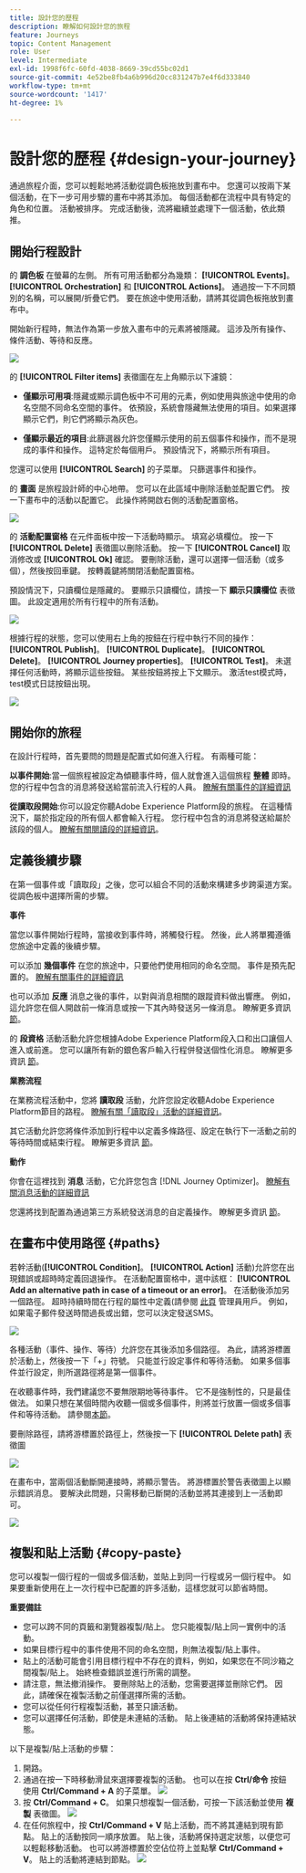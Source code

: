 ```yaml
---
title: 設計您的歷程
description: 瞭解如何設計您的旅程
feature: Journeys
topic: Content Management
role: User
level: Intermediate
exl-id: 1998f6fc-60fd-4038-8669-39cd55bc02d1
source-git-commit: 4e52be8fb4a6b996d20cc831247b7e4f6d333840
workflow-type: tm+mt
source-wordcount: '1417'
ht-degree: 1%

---
```


# 設計您的歷程 {#design-your-journey}

通過旅程介面，您可以輕鬆地將活動從調色板拖放到畫布中。 您還可以按兩下某個活動，在下一步可用步驟的畫布中將其添加。 每個活動都在流程中具有特定的角色和位置。 活動被排序。 完成活動後，流將繼續並處理下一個活動，依此類推。

## 開始行程設計

的 **調色板** 在螢幕的左側。 所有可用活動都分為幾類： **[!UICONTROL Events]**。 **[!UICONTROL Orchestration]** 和 **[!UICONTROL Actions]**。 通過按一下不同類別的名稱，可以展開/折疊它們。 要在旅途中使用活動，請將其從調色板拖放到畫布中。

開始新行程時，無法作為第一步放入畫布中的元素將被隱藏。 這涉及所有操作、條件活動、等待和反應。

![](../assets/journey38.png)

的 **[!UICONTROL Filter items]** 表徵圖在左上角顯示以下濾鏡：

* **僅顯示可用項**:隱藏或顯示調色板中不可用的元素，例如使用與旅途中使用的命名空間不同命名空間的事件。 依預設，系統會隱藏無法使用的項目。如果選擇顯示它們，則它們將顯示為灰色。

* **僅顯示最近的項目**:此篩選器允許您僅顯示使用的前五個事件和操作，而不是現成的事件和操作。 這特定於每個用戶。 預設情況下，將顯示所有項目。

您還可以使用 **[!UICONTROL Search]** 的子菜單。 只篩選事件和操作。

的 **畫面** 是旅程設計師的中心地帶。 您可以在此區域中刪除活動並配置它們。 按一下畫布中的活動以配置它。 此操作將開啟右側的活動配置窗格。

![](../assets/journey39.png)

的 **活動配置窗格** 在元件面板中按一下活動時顯示。 填寫必填欄位。 按一下 **[!UICONTROL Delete]** 表徵圖以刪除活動。 按一下 **[!UICONTROL Cancel]** 取消修改或 **[!UICONTROL Ok]** 確認。 要刪除活動，還可以選擇一個活動（或多個），然後按回車鍵。 按轉義鍵將關閉活動配置窗格。

預設情況下，只讀欄位是隱藏的。 要顯示只讀欄位，請按一下 **顯示只讀欄位** 表徵圖。 此設定適用於所有行程中的所有活動。

![](../assets/journey59bis.png)

根據行程的狀態，您可以使用右上角的按鈕在行程中執行不同的操作： **[!UICONTROL Publish]**。 **[!UICONTROL Duplicate]**。 **[!UICONTROL Delete]**。 **[!UICONTROL Journey properties]**。 **[!UICONTROL Test]**。 未選擇任何活動時，將顯示這些按鈕。 某些按鈕將按上下文顯示。 激活test模式時，test模式日誌按鈕出現。

![](../assets/journey41.png)

## 開始你的旅程

在設計行程時，首先要問的問題是配置式如何進入行程。 有兩種可能：

**以事件開始**:當一個旅程被設定為傾聽事件時，個人就會進入這個旅程 **整體** 即時。 您的行程中包含的消息將發送給當前流入行程的人員。 [瞭解有關事件的詳細資訊](../event/about-events.md)

**從讀取段開始**:你可以設定你聽Adobe Experience Platform段的旅程。 在這種情況下，屬於指定段的所有個人都會輸入行程。 您行程中包含的消息將發送給屬於該段的個人。 [瞭解有關閱讀段的詳細資訊](read-segment.md)。

## 定義後續步驟

在第一個事件或「讀取段」之後，您可以組合不同的活動來構建多步跨渠道方案。 從調色板中選擇所需的步驟。

**事件**

當您以事件開始行程時，當接收到事件時，將觸發行程。 然後，此人將單獨遵循您旅途中定義的後續步驟。

可以添加 **幾個事件** 在您的旅途中，只要他們使用相同的命名空間。 事件是預先配置的。 [瞭解有關事件的詳細資訊](about-journey-activities.md#event-activities)

也可以添加 **反應** 消息之後的事件，以對與消息相關的跟蹤資料做出響應。 例如，這允許您在個人開啟前一條消息或按一下其內時發送另一條消息。 瞭解更多資訊 [節](reaction-events.md)。

的 **段資格** 活動活動允許您根據Adobe Experience Platform段入口和出口讓個人進入或前進。 您可以讓所有新的銀色客戶輸入行程併發送個性化消息。 瞭解更多資訊 [節](segment-qualification-events.md)。

**業務流程**

在業務流程活動中，您將 **讀取段** 活動，允許您設定收聽Adobe Experience Platform節目的路程。 [瞭解有關「讀取段」活動的詳細資訊](read-segment.md)。

其它活動允許您將條件添加到行程中以定義多條路徑、設定在執行下一活動之前的等待時間或結束行程。 瞭解更多資訊 [節](about-journey-activities.md#orchestration-activities)。

**動作**

你會在這裡找到 **消息** 活動，它允許您包含 [!DNL Journey Optimizer]。 [瞭解有關消息活動的詳細資訊](journeys-message.md)

您還將找到配置為通過第三方系統發送消息的自定義操作。 瞭解更多資訊 [節](about-journey-activities.md#action-activities)。

## 在畫布中使用路徑 {#paths}

若幹活動(**[!UICONTROL Condition]**。 **[!UICONTROL Action]** 活動)允許您在出現錯誤或超時時定義回退操作。 在活動配置窗格中，選中該框： **[!UICONTROL Add an alternative path in case of a timeout or an error]**。 在活動後添加另一個路徑。 超時持續時間在行程的屬性中定義(請參閱 [此頁](../building-journeys/journey-gs.md#change-properties) 管理員用戶。 例如，如果電子郵件發送時間過長或出錯，您可以決定發送SMS。

![](../assets/journey42.png)

各種活動（事件、操作、等待）允許您在其後添加多個路徑。 為此，請將游標置於活動上，然後按一下「+」符號。 只能並行設定事件和等待活動。 如果多個事件並行設定，則所選路徑將是第一個事件。

在收聽事件時，我們建議您不要無限期地等待事件。 它不是強制性的，只是最佳做法。 如果只想在某個時間內收聽一個或多個事件，則將並行放置一個或多個事件和等待活動。 請參閱[本節](../building-journeys/general-events.md#events-specific-time)。

要刪除路徑，請將游標置於路徑上，然後按一下 **[!UICONTROL Delete path]** 表徵圖

![](../assets/journey42ter.png)

在畫布中，當兩個活動斷開連接時，將顯示警告。 將游標置於警告表徵圖上以顯示錯誤消息。 要解決此問題，只需移動已斷開的活動並將其連接到上一活動即可。

![](../assets/canvas-disconnected.png)

## 複製和貼上活動 {#copy-paste}

您可以複製一個行程的一個或多個活動，並貼上到同一行程或另一個行程中。 如果要重新使用在上一次行程中已配置的許多活動，這樣您就可以節省時間。

**重要備註**

* 您可以跨不同的頁籤和瀏覽器複製/貼上。 您只能複製/貼上同一實例中的活動。
* 如果目標行程中的事件使用不同的命名空間，則無法複製/貼上事件。
* 貼上的活動可能會引用目標行程中不存在的資料，例如，如果您在不同沙箱之間複製/貼上。 始終檢查錯誤並進行所需的調整。
* 請注意，無法撤消操作。 要刪除貼上的活動，您需要選擇並刪除它們。 因此，請確保在複製活動之前僅選擇所需的活動。
* 您可以從任何行程複製活動，甚至只讀活動。
* 您可以選擇任何活動，即使是未連結的活動。 貼上後連結的活動將保持連結狀態。

以下是複製/貼上活動的步驟：

1. 開路。
1. 通過在按一下時移動滑鼠來選擇要複製的活動。 也可以在按 **Ctrl/命令** 按鈕 使用 **Ctrl/Command + A** 的子菜單。
   ![](../assets/copy-paste1.png)
1. 按 **Ctrl/Command + C**。
如果只想複製一個活動，可按一下該活動並使用 **複製** 表徵圖。
   ![](../assets/copy-paste2.png)
1. 在任何旅程中，按 **Ctrl/Command + V** 貼上活動，而不將其連結到現有節點。 貼上的活動按同一順序放置。 貼上後，活動將保持選定狀態，以便您可以輕鬆移動活動。 也可以將游標置於空佔位符上並點擊 **Ctrl/Command + V**。 貼上的活動將連結到節點。
   ![](../assets/copy-paste3.png)
